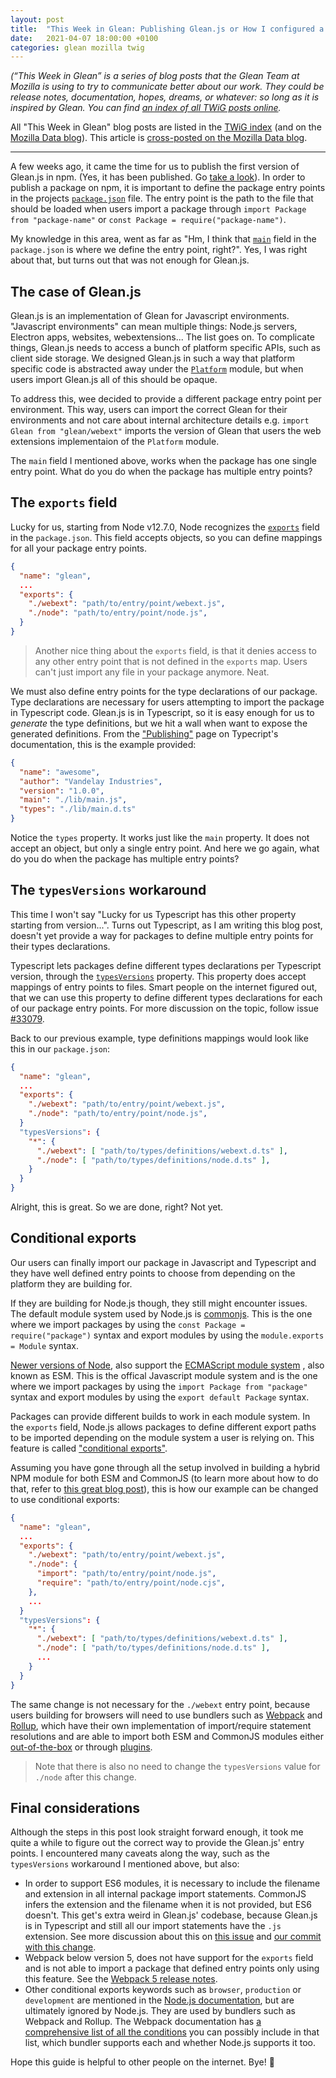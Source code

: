 ```yaml
---
layout: post
title:  "This Week in Glean: Publishing Glean.js or How I configured a Javascript package that has multiple entry points"
date:   2021-04-07 18:00:00 +0100
categories: glean mozilla twig
---
```


_(“This Week in Glean” is a series of blog posts that the Glean Team at Mozilla is using to try to
communicate better about our work. They could be release notes, documentation, hopes, dreams, or
whatever: so long as it is inspired by Glean. You can find
[an index of all TWiG posts online](https://mozilla.github.io/glean/book/appendix/twig.htm)._

All "This Week in Glean" blog posts are listed in the [TWiG index](https://mozilla.github.io/glean/book/appendix/twig.html)
(and on the [Mozilla Data blog](https://blog.mozilla.org/data/category/glean/)).
This article is [cross-posted on the Mozilla Data blog](https://blog.mozilla.org/data/<TODO>).

---

A few weeks ago, it came the time for us to publish the first version of Glean.js in npm. (Yes,
it has been published. Go [take a look](https://www.npmjs.com/package/@mozilla/glean)). In order
to publish a package on npm, it is important to define the package entry points in the projects
[`package.json`](https://nodejs.org/api/packages.html) file. The entry point is the path to the file
that should be loaded when users import a package through `import Package from "package-name"` or
`const Package = require("package-name")`.

My knowledge in this area, went as far as "Hm, I think that [`main`](https://docs.npmjs.com/cli/v7/configuring-npm/package-json#main)
field in the `package.json` is where we define the entry point, right?". Yes, I was right about that,
but turns out that was not enough for Glean.js.

## The case of Glean.js

Glean.js is an implementation of Glean for Javascript environments. "Javascript environments" can
mean multiple things: Node.js servers, Electron apps, websites, webextensions... The list goes on.
To complicate things, Glean.js needs to access a bunch of platform specific APIs, such as client
side storage. We designed Glean.js in such a way that platform specific code is abstracted away under
the [`Platform`](https://github.com/mozilla/glean.js/tree/main/glean/src/platform) module, but when
users import Glean.js all of this should be opaque.

To address this, wee decided to provide a different package entry point per environment. This way,
users can import the correct Glean for their environments and not care about internal architecture
details e.g. `import Glean from "glean/webext"` imports the version of Glean that users the web
extensions implementaion of the `Platform` module.

The `main` field I mentioned above, works when the package has one single entry point. What do you
do when the package has multiple entry points?

## The `exports` field

Lucky for us, starting from Node v12.7.0, Node recognizes the
[`exports`](https://nodejs.org/api/packages.html#packages_exports) field in the `package.json`.
This field accepts objects, so you can define mappings for all your package entry points.

```json
{
  "name": "glean",
  ...
  "exports": {
    "./webext": "path/to/entry/point/webext.js",
    "./node": "path/to/entry/point/node.js",
  }
}
```

> Another nice thing about the `exports` field, is that it denies access to any other entry point
> that is not defined in the `exports` map. Users can't just import any file in your package anymore.
> Neat.

We must also define entry points for the type declarations of our package. Type declarations are
necessary for users attempting to import the package in Typescript code. Glean.js is in Typescript,
so it is easy enough for us to _generate_ the type definitions, but we hit a wall when want to expose
the generated definitions. From the ["Publishing"](https://www.typescriptlang.org/docs/handbook/declaration-files/publishing.html#including-declarations-in-your-npm-package)
page on Typecript's documentation, this is the example provided:

```json
{
  "name": "awesome",
  "author": "Vandelay Industries",
  "version": "1.0.0",
  "main": "./lib/main.js",
  "types": "./lib/main.d.ts"
}
```

Notice the `types` property. It works just like the `main` property. It does not accept an object,
but only a single entry point. And here we go again, what do you do when the package has multiple
entry points?

## The `typesVersions` workaround

This time I won't say "Lucky for us Typescript has this other property starting from version...".
Turns out Typescript, as I am writing this blog post, doesn't yet provide a way for packages to define
multiple entry points for their types declarations.

Typescript lets packages define different types declarations per Typescript version,
through the [`typesVersions`](https://www.typescriptlang.org/docs/handbook/release-notes/typescript-3-1.html#version-selection-with-typesversions)
property. This property does accept mappings of entry points to files. Smart people on the internet
figured out, that we can use this property to define different types declarations for each of our
package entry points. For more discussion on the topic, follow issue [#33079](https://github.com/microsoft/TypeScript/issues/33079).

Back to our previous example, type definitions mappings would look like this in our `package.json`:

```json
{
  "name": "glean",
  ...
  "exports": {
    "./webext": "path/to/entry/point/webext.js",
    "./node": "path/to/entry/point/node.js",
  }
  "typesVersions": {
    "*": {
      "./webext": [ "path/to/types/definitions/webext.d.ts" ],
      "./node": [ "path/to/types/definitions/node.d.ts" ],
    }
  }
}
```

Alright, this is great. So we are done, right? Not yet.

## Conditional exports

Our users can finally import our package in Javascript and Typescript and they have well
defined entry points to choose from depending on the platform they are building for.

If they are building for Node.js though, they still might encounter issues. The default module system
used by Node.js is [commonjs](https://nodejs.org/docs/latest/api/modules.html#modules_modules_commonjs_modules).
This is the one where we import packages by using the `const Package = require("package")` syntax
and export modules by using the `module.exports = Module` syntax.

[Newer versions of Node](https://nodejs.org/api/esm.html), also support the [ECMAScript module system](https://tc39.es/ecma262/#sec-modules)
, also known as ESM. This is the offical Javascript module system and is the one where we import
packages by using the `import Package from "package"` syntax and export modules by using the
`export default Package` syntax.

Packages can provide different builds to work in each module system. In the `exports` field, Node.js
allows packages to define different export paths to be imported depending on the module system
a user is relying on. This feature is called ["conditional exports"](https://nodejs.org/api/packages.html#packages_conditional_exports).

Assuming you have gone through all the setup involved in building a hybrid NPM module for both
ESM and CommonJS (to learn more about how to do that, refer to [this great blog post](https://www.sensedeep.com/blog/posts/2021/how-to-create-single-source-npm-module.html)),
this is how our example can be changed to use conditional exports:

```json
{
  "name": "glean",
  ...
  "exports": {
    "./webext": "path/to/entry/point/webext.js",
    "./node": {
      "import": "path/to/entry/point/node.js",
      "require": "path/to/entry/point/node.cjs",
    },
    ...
  }
  "typesVersions": {
    "*": {
      "./webext": [ "path/to/types/definitions/webext.d.ts" ],
      "./node": [ "path/to/types/definitions/node.d.ts" ],
      ...
    }
  }
}
```

The same change is not necessary for the `./webext` entry point, because users building for browsers
will need to use bundlers such as [Webpack](https://webpack.js.org/) and [Rollup](https://rollupjs.org/guide/en/),
which have their own implementation of import/require statement resolutions and are able to import
both ESM and CommonJS modules either [out-of-the-box](https://webpack.js.org/guides/ecma-script-modules/#flagging-modules-as-esm)
or through [plugins](https://github.com/rollup/plugins/tree/master/packages/commonjs).

> Note that there is also no need to change the `typesVersions` value for `./node` after this change.

## Final considerations

Although the steps in this post look straight forward enough, it took me quite a while to figure out
the correct way to provide the Glean.js' entry points. I encountered many caveats along the way, such
as the `typesVersions` workaround I mentioned above, but also:

- In order to support ES6 modules, it is necessary to include the filename and extension in all internal
package import statements. CommonJS infers the extension and the filename when it is not provided,
but ES6 doesn't. This get's extra weird in Glean.js' codebase, because Glean.js is in Typescript
and still all our import statements have the `.js` extension. See more discussion about this on
[this issue](https://github.com/microsoft/TypeScript/issues/16577#issuecomment-754941937) and
[our commit with this change](https://github.com/mozilla/glean.js/pull/123/commits/607c9d5285298f7afbc6187d3b2bdd7d0c1f25b3).
- Webpack below version 5, does not have support for the `exports` field and is not able to import a
package that defined entry points only using this feature. See the [Webpack 5 release notes](https://webpack.js.org/blog/2020-10-10-webpack-5-release/#major-changes-new-nodejs-ecosystem-features).
- Other conditional exports keywords such as `browser`, `production` or `development` are mentioned
in the [Node.js documentation](https://nodejs.org/api/packages.html#packages_conditions_definitions),
but are ultimately ignored by Node.js. They are used by bundlers such as Webpack and Rollup. The Webpack
documentation has [a comprehensive list of all the conditions](https://webpack.js.org/guides/package-exports/#conditions)
you can possibly include in that list, which bundler supports each and whether Node.js supports it too.

Hope this guide is helpful to other people on the internet. Bye! 👋
